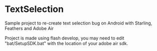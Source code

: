 TextSelection
=============

Sample project to re-create text selection bug on Android with Starling, Feathers and Adobe Air

Project is made using flash develop, you may need to edit "bat/SetupSDK.bat" with the location of your adobe air sdk.
